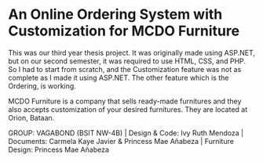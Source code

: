 # An Online Ordering System with Customization for MCDO Furniture

This was our third year thesis project. It was originally made using ASP.NET, but on our second semester, it was required to use HTML, CSS, and PHP. So I had to start from scratch, and the Customization feature was not as complete as I made it using ASP.NET. The other feature which is the Ordering, is working.

MCDO Furniture is a company that sells ready-made furnitures and they also accepts customization of your desired furnitures. They are located at Orion, Bataan.




GROUP: VAGABOND (BSIT NW-4B) | 
Design & Code: Ivy Ruth Mendoza | 
Documents: Carmela Kaye Javier & Princess Mae Añabeza |
Furniture Design: Princess Mae Añabeza
